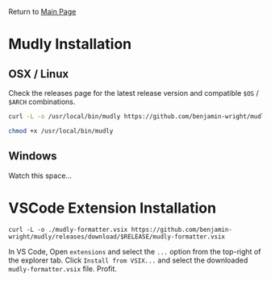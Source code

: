 Return to [Main Page](../README.md)

# Mudly Installation

## OSX / Linux

Check the releases page for the latest release version and compatible `$OS` / `$ARCH` combinations.

```sh
curl -L -o /usr/local/bin/mudly https://github.com/benjamin-wright/mudly/releases/download/$RELEASE/mudly-$OS-$ARCH

chmod +x /usr/local/bin/mudly
```

## Windows

Watch this space...

# VSCode Extension Installation

```
curl -L -o ./mudly-formatter.vsix https://github.com/benjamin-wright/mudly/releases/download/$RELEASE/mudly-formatter.vsix
```

In VS Code, Open `extensions` and select the `...` option from the top-right of the explorer tab. Click `Install from VSIX...` and select the downloaded `mudly-formatter.vsix` file. Profit.
